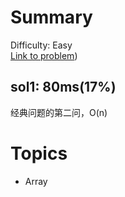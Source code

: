 # Summary
Difficulty: Easy<br/>
[Link to problem](https://leetcode.com/problems/best-time-to-buy-and-sell-stock-ii/))<br/>
## sol1: 80ms(17%)
经典问题的第二问，O(n)
# Topics
- Array